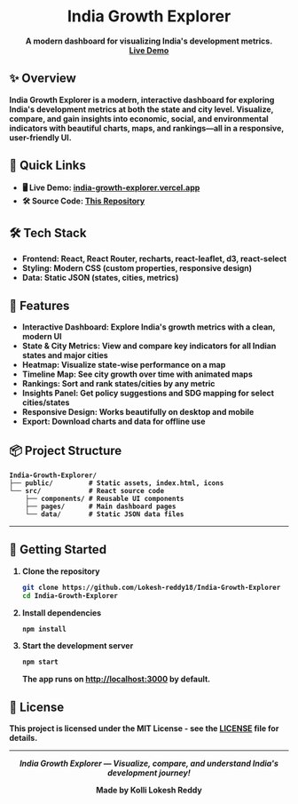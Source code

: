 <h1 align="center">
  <b>India Growth Explorer<b>
</h1>
<p align="center">
  <b>A modern dashboard for visualizing India's development metrics.</b><br>
  <a href="https://india-growth-explorer.vercel.app/">Live Demo</a>
</p>

## ✨ Overview

**India Growth Explorer** is a modern, interactive dashboard for exploring India's development metrics at both the state and city level. Visualize, compare, and gain insights into economic, social, and environmental indicators with beautiful charts, maps, and rankings—all in a responsive, user-friendly UI.

## 🚀 Quick Links

- 🖥️ <b>Live Demo:</b> [india-growth-explorer.vercel.app](https://india-growth-explorer.vercel.app/)
- 🛠️ <b>Source Code:</b> [This Repository](https://github.com/Lokesh-reddy18/India-Growth-Explorer)

## 🛠️ Tech Stack

- **Frontend:** React, React Router, recharts, react-leaflet, d3, react-select
- **Styling:** Modern CSS (custom properties, responsive design)
- **Data:** Static JSON (states, cities, metrics)

## 🚀 Features

- **Interactive Dashboard:** Explore India's growth metrics with a clean, modern UI
- **State & City Metrics:** View and compare key indicators for all Indian states and major cities
- **Heatmap:** Visualize state-wise performance on a map
- **Timeline Map:** See city growth over time with animated maps
- **Rankings:** Sort and rank states/cities by any metric
- **Insights Panel:** Get policy suggestions and SDG mapping for select cities/states
- **Responsive Design:** Works beautifully on desktop and mobile
- **Export:** Download charts and data for offline use

## 📦 Project Structure

```
India-Growth-Explorer/
├── public/         # Static assets, index.html, icons
└── src/            # React source code
    ├── components/ # Reusable UI components
    ├── pages/      # Main dashboard pages
    └── data/       # Static JSON data files
```

---

## 🚀 Getting Started

1. **Clone the repository**
   ```bash
   git clone https://github.com/Lokesh-reddy18/India-Growth-Explorer
   cd India-Growth-Explorer
   ```

2. **Install dependencies**
   ```bash
   npm install
   ```

3. **Start the development server**
   ```bash
   npm start
   ```
   The app runs on [http://localhost:3000](http://localhost:3000) by default.

## 📄 License

This project is licensed under the MIT License - see the [LICENSE](LICENSE) file for details.

---

<p align="center"><i>India Growth Explorer — Visualize, compare, and understand India's development journey!</i></p>
<p align="center"><b>Made by Kolli Lokesh Reddy</b></p>

